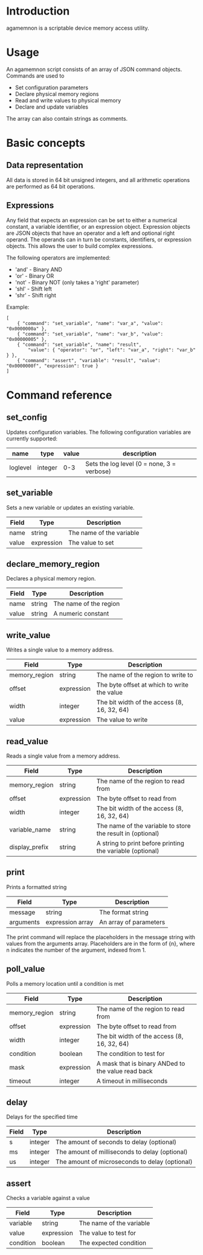 # Introduction

agamemnon is a scriptable device memory access utility.

# Usage

An agamemnon script consists of an array of JSON command objects. Commands are used to

- Set configuration parameters
- Declare physical memory regions
- Read and write values to physical memory
- Declare and update variables

The array can also contain strings as comments.


# Basic concepts

## Data representation

All data is stored in 64 bit unsigned integers, and all arithmetic operations are performed as
64 bit operations.


## Expressions

Any field that expects an expression can be set to either a numerical constant, a variable identifier, or
an expression object. Expression objects are JSON objects that have an operator and a left and optional right operand.
The operands can in turn be constants, identifiers, or expression objects. This allows the user to build complex expressions.

The following operators are implemented:
- 'and' - Binary AND
- 'or' - Binary OR
- 'not' - Binary NOT (only takes a 'right' parameter)
- 'shl' - Shift left
- 'shr' - Shift right

Example:

```
[
	{ "command": "set_variable", "name": "var_a", "value": "0x0000000a" },
	{ "command": "set_variable", "name": "var_b", "value": "0x00000005" },
	{ "command": "set_variable", "name": "result",
		"value": { "operator": "or", "left": "var_a", "right": "var_b" } },
	{ "command": "assert", "variable": "result", "value": "0x0000000f", "expression": true }
]
```


# Command reference

## set_config

Updates configuration variables. The following configuration variables are currently supported:

| name | type | value | description
| --- | --- | --- | ---
| loglevel | integer | 0-3 | Sets the log level (0 = none, 3 = verbose)


## set_variable

Sets a new variable or updates an existing variable.

| Field | Type | Description
| --- | --- | ---
| name | string | The name of the variable
| value | expression | The value to set


## declare_memory_region

Declares a physical memory region.

| Field | Type | Description
| --- | --- | ---
| name | string | The name of the region
| value | string | A numeric constant


## write_value

Writes a single value to a memory address.

| Field | Type | Description
| --- | --- | ---
| memory_region | string | The name of the region to write to
| offset | expression | The byte offset at which to write the value
| width | integer | The bit width of the access (8, 16, 32, 64)
| value | expression | The value to write


## read_value

Reads a single value from a memory address.

| Field | Type | Description
| --- | --- | ---
| memory_region | string | The name of the region to read from
| offset | expression | The byte offset to read from
| width | integer | The bit width of the access (8, 16, 32, 64)
| variable_name | string | The name of the variable to store the result in (optional)
| display_prefix | string | A string to print before printing the variable (optional)


## print

Prints a formatted string

| Field | Type | Description
| --- | --- | ---
| message | string | The format string
| arguments | expression array| An array of parameters

The print command will replace the placeholders in the message string with values from the arguments array.
Placeholders are in the form of {n}, where n indicates the number of the argument, indexed from 1.


## poll_value

Polls a memory location until a condition is met

| Field | Type | Description
| --- | --- | ---
| memory_region | string | The name of the region to read from
| offset | expression | The byte offset to read from
| width | integer | The bit width of the access (8, 16, 32, 64)
| condition | boolean | The condition to test for
| mask | expression | A mask that is binary ANDed to the value read back
| timeout | integer | A timeout in milliseconds


## delay

Delays for the specified time

| Field | Type | Description
| --- | --- | ---
| s | integer | The amount of seconds to delay (optional)
| ms | integer | The amount of milliseconds to delay (optional)
| us | integer | The amount of microseconds to delay (optional)


## assert

Checks a variable against a value

| Field | Type | Description
| --- | --- | ---
| variable | string | The name of the variable
| value | expression | The value to test for
| condition | boolean | The expected condition
